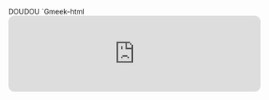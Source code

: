 DOUDOU
`Gmeek-html<iframe style="border-radius:12px" src="https://open.spotify.com/embed/track/2XP3hbbZKRhrlSBf8POjuA?utm_source=generator" width="100%" height="152" frameBorder="0" allowfullscreen="" allow="autoplay; clipboard-write; encrypted-media; fullscreen; picture-in-picture" loading="lazy"></iframe>
